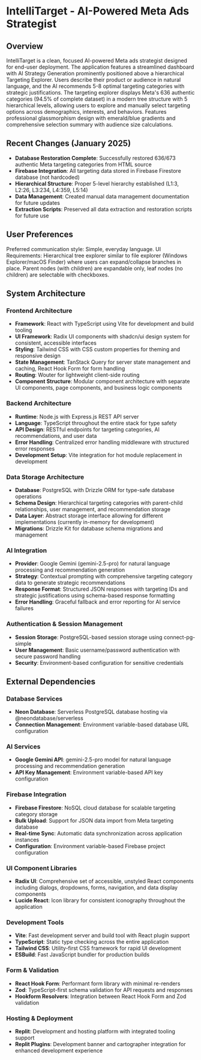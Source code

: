# IntelliTarget - AI-Powered Meta Ads Strategist

## Overview

IntelliTarget is a clean, focused AI-powered Meta ads strategist designed for end-user deployment. The application features a streamlined dashboard with AI Strategy Generation prominently positioned above a hierarchical Targeting Explorer. Users describe their product or audience in natural language, and the AI recommends 5-8 optimal targeting categories with strategic justifications. The targeting explorer displays Meta's 636 authentic categories (94.5% of complete dataset) in a modern tree structure with 5 hierarchical levels, allowing users to explore and manually select targeting options across demographics, interests, and behaviors. Features professional glassmorphism design with emerald/blue gradients and comprehensive selection summary with audience size calculations.

## Recent Changes (January 2025)

- **Database Restoration Complete**: Successfully restored 636/673 authentic Meta targeting categories from HTML source
- **Firebase Integration**: All targeting data stored in Firebase Firestore database (not hardcoded)
- **Hierarchical Structure**: Proper 5-level hierarchy established (L1:3, L2:26, L3:234, L4:359, L5:14)
- **Data Management**: Created manual data management documentation for future updates
- **Extraction Scripts**: Preserved all data extraction and restoration scripts for future use

## User Preferences

Preferred communication style: Simple, everyday language.
UI Requirements: Hierarchical tree explorer similar to file explorer (Windows Explorer/macOS Finder) where users can expand/collapse branches in place. Parent nodes (with children) are expandable only, leaf nodes (no children) are selectable with checkboxes.

## System Architecture

### Frontend Architecture
- **Framework**: React with TypeScript using Vite for development and build tooling
- **UI Framework**: Radix UI components with shadcn/ui design system for consistent, accessible interfaces
- **Styling**: Tailwind CSS with CSS custom properties for theming and responsive design
- **State Management**: TanStack Query for server state management and caching, React Hook Form for form handling
- **Routing**: Wouter for lightweight client-side routing
- **Component Structure**: Modular component architecture with separate UI components, page components, and business logic components

### Backend Architecture
- **Runtime**: Node.js with Express.js REST API server
- **Language**: TypeScript throughout the entire stack for type safety
- **API Design**: RESTful endpoints for targeting categories, AI recommendations, and user data
- **Error Handling**: Centralized error handling middleware with structured error responses
- **Development Setup**: Vite integration for hot module replacement in development

### Data Storage Architecture
- **Database**: PostgreSQL with Drizzle ORM for type-safe database operations
- **Schema Design**: Hierarchical targeting categories with parent-child relationships, user management, and recommendation storage
- **Data Layer**: Abstract storage interface allowing for different implementations (currently in-memory for development)
- **Migrations**: Drizzle Kit for database schema migrations and management

### AI Integration
- **Provider**: Google Gemini (gemini-2.5-pro) for natural language processing and recommendation generation
- **Strategy**: Contextual prompting with comprehensive targeting category data to generate strategic recommendations
- **Response Format**: Structured JSON responses with targeting IDs and strategic justifications using schema-based response formatting
- **Error Handling**: Graceful fallback and error reporting for AI service failures

### Authentication & Session Management
- **Session Storage**: PostgreSQL-based session storage using connect-pg-simple
- **User Management**: Basic username/password authentication with secure password handling
- **Security**: Environment-based configuration for sensitive credentials

## External Dependencies

### Database Services
- **Neon Database**: Serverless PostgreSQL database hosting via @neondatabase/serverless
- **Connection Management**: Environment variable-based database URL configuration

### AI Services
- **Google Gemini API**: gemini-2.5-pro model for natural language processing and recommendation generation
- **API Key Management**: Environment variable-based API key configuration

### Firebase Integration
- **Firebase Firestore**: NoSQL cloud database for scalable targeting category storage
- **Bulk Upload**: Support for JSON data import from Meta targeting database
- **Real-time Sync**: Automatic data synchronization across application instances
- **Configuration**: Environment variable-based Firebase project configuration

### UI Component Libraries
- **Radix UI**: Comprehensive set of accessible, unstyled React components including dialogs, dropdowns, forms, navigation, and data display components
- **Lucide React**: Icon library for consistent iconography throughout the application

### Development Tools
- **Vite**: Fast development server and build tool with React plugin support
- **TypeScript**: Static type checking across the entire application
- **Tailwind CSS**: Utility-first CSS framework for rapid UI development
- **ESBuild**: Fast JavaScript bundler for production builds

### Form & Validation
- **React Hook Form**: Performant form library with minimal re-renders
- **Zod**: TypeScript-first schema validation for API requests and responses
- **Hookform Resolvers**: Integration between React Hook Form and Zod validation

### Hosting & Deployment
- **Replit**: Development and hosting platform with integrated tooling support
- **Replit Plugins**: Development banner and cartographer integration for enhanced development experience